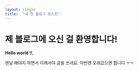 ```yaml
---
layout: single
title:  "내 첫 블로그 포스트"
---
```


# 제 블로그에 오신 걸 환영합니다!

**Hello world !!**, 

맨날 해야지 하면서 이제서야 글을 쓰네요. 이번엔 오래갔으면 합니다 ㅜㅜ 
